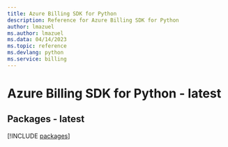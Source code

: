 ```yaml
---
title: Azure Billing SDK for Python
description: Reference for Azure Billing SDK for Python
author: lmazuel
ms.author: lmazuel
ms.data: 04/14/2023
ms.topic: reference
ms.devlang: python
ms.service: billing
---
```

# Azure Billing SDK for Python - latest
## Packages - latest
[!INCLUDE [packages](billing-index.md)]